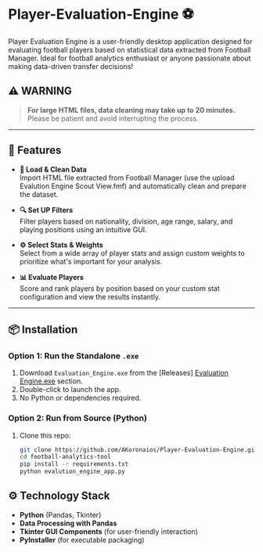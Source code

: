 # Player-Evaluation-Engine ⚽
Player Evaluation Engine is a user-friendly desktop application designed for evaluating football players based on statistical data extracted from Football Manager.
Ideal for football analytics enthusiast or anyone passionate about making data-driven transfer decisions!

## ⚠️ WARNING

> **For large HTML files, data cleaning may take up to 20 minutes.**  
> Please be patient and avoid interrupting the process.

---

## 🚀 Features

- **🔄 Load & Clean Data**  
  Import HTML file extracted from Football Manager (use the upload Evalution Engine Scout View.fmf) and automatically clean and prepare the dataset.

- **🔍 Set UP Filters**  
  Filter players based on nationality, division, age range, salary, and playing positions using an intuitive GUI.

- **⚙️ Select Stats & Weights**  
  Select from a wide array of player stats and assign custom weights to prioritize what's important for your analysis.

- **📊 Evaluate Players**  
  Score and rank players by position based on your custom stat configuration and view the results instantly.

---

## 📦 Installation

### Option 1: Run the Standalone `.exe`

1. Download `Evaluation_Engine.exe` from the [Releases] [Evaluation Engine.exe](https://github.com/AKoronaios/Player-Evaluation-Engine/releases/download/v1.0.0/Evaluation.Engine.exe) section.
2. Double-click to launch the app.
3. No Python or dependencies required.

### Option 2: Run from Source (Python)

1. Clone this repo:
   ```bash
   git clone https://github.com/AKoronaios/Player-Evaluation-Engine.git
   cd football-analytics-tool
   pip install -r requirements.txt
   python evalution_engine_app.py

## ⚙ Technology Stack
- **Python** (Pandas, Tkinter)
- **Data Processing with Pandas**
- **Tkinter GUI Components** (for user-friendly interaction)
- **PyInstaller** (for executable packaging)


